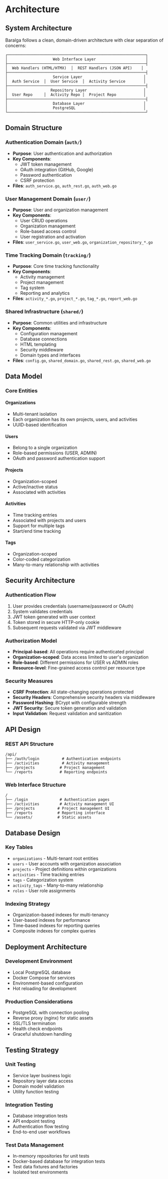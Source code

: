 # Architecture

## System Architecture

Baralga follows a clean, domain-driven architecture with clear separation of concerns:

```
┌─────────────────────────────────────────────────────────────┐
│                    Web Interface Layer                      │
├─────────────────────────────────────────────────────────────┤
│  Web Handlers (HTML/HTMX)  │  REST Handlers (JSON API)    │
├─────────────────────────────────────────────────────────────┤
│                    Service Layer                           │
│  Auth Service  │  User Service  │  Activity Service        │
├─────────────────────────────────────────────────────────────┤
│                   Repository Layer                         │
│  User Repo     │  Activity Repo │  Project Repo            │
├─────────────────────────────────────────────────────────────┤
│                    Database Layer                          │
│                    PostgreSQL                              │
└─────────────────────────────────────────────────────────────┘
```

## Domain Structure

### Authentication Domain (`auth/`)
- **Purpose**: User authentication and authorization
- **Key Components**:
  - JWT token management
  - OAuth integration (GitHub, Google)
  - Password authentication
  - CSRF protection
- **Files**: `auth_service.go`, `auth_rest.go`, `auth_web.go`

### User Management Domain (`user/`)
- **Purpose**: User and organization management
- **Key Components**:
  - User CRUD operations
  - Organization management
  - Role-based access control
  - User registration and activation
- **Files**: `user_service.go`, `user_web.go`, `organization_repository_*.go`

### Time Tracking Domain (`tracking/`)
- **Purpose**: Core time tracking functionality
- **Key Components**:
  - Activity management
  - Project management
  - Tag system
  - Reporting and analytics
- **Files**: `activity_*.go`, `project_*.go`, `tag_*.go`, `report_web.go`

### Shared Infrastructure (`shared/`)
- **Purpose**: Common utilities and infrastructure
- **Key Components**:
  - Configuration management
  - Database connections
  - HTML templating
  - Security middleware
  - Domain types and interfaces
- **Files**: `config.go`, `shared_domain.go`, `shared_rest.go`, `shared_web.go`

## Data Model

### Core Entities

#### Organizations
- Multi-tenant isolation
- Each organization has its own projects, users, and activities
- UUID-based identification

#### Users
- Belong to a single organization
- Role-based permissions (USER, ADMIN)
- OAuth and password authentication support

#### Projects
- Organization-scoped
- Active/inactive status
- Associated with activities

#### Activities
- Time tracking entries
- Associated with projects and users
- Support for multiple tags
- Start/end time tracking

#### Tags
- Organization-scoped
- Color-coded categorization
- Many-to-many relationship with activities

## Security Architecture

### Authentication Flow
1. User provides credentials (username/password or OAuth)
2. System validates credentials
3. JWT token generated with user context
4. Token stored in secure HTTP-only cookie
5. Subsequent requests validated via JWT middleware

### Authorization Model
- **Principal-based**: All operations require authenticated principal
- **Organization-scoped**: Data access limited to user's organization
- **Role-based**: Different permissions for USER vs ADMIN roles
- **Resource-level**: Fine-grained access control per resource type

### Security Measures
- **CSRF Protection**: All state-changing operations protected
- **Security Headers**: Comprehensive security headers via middleware
- **Password Hashing**: BCrypt with configurable strength
- **JWT Security**: Secure token generation and validation
- **Input Validation**: Request validation and sanitization

## API Design

### REST API Structure
```
/api/
├── /auth/login          # Authentication endpoints
├── /activities          # Activity management
├── /projects           # Project management
└── /reports            # Reporting endpoints
```

### Web Interface Structure
```
/
├── /login              # Authentication pages
├── /activities         # Activity management UI
├── /projects          # Project management UI
├── /reports           # Reporting interface
└── /assets/           # Static assets
```

## Database Design

### Key Tables
- `organizations` - Multi-tenant root entities
- `users` - User accounts with organization association
- `projects` - Project definitions within organizations
- `activities` - Time tracking entries
- `tags` - Categorization system
- `activity_tags` - Many-to-many relationship
- `roles` - User role assignments

### Indexing Strategy
- Organization-based indexes for multi-tenancy
- User-based indexes for performance
- Time-based indexes for reporting queries
- Composite indexes for complex queries

## Deployment Architecture

### Development Environment
- Local PostgreSQL database
- Docker Compose for services
- Environment-based configuration
- Hot reloading for development

### Production Considerations
- PostgreSQL with connection pooling
- Reverse proxy (nginx) for static assets
- SSL/TLS termination
- Health check endpoints
- Graceful shutdown handling

## Testing Strategy

### Unit Testing
- Service layer business logic
- Repository layer data access
- Domain model validation
- Utility function testing

### Integration Testing
- Database integration tests
- API endpoint testing
- Authentication flow testing
- End-to-end user workflows

### Test Data Management
- In-memory repositories for unit tests
- Docker-based database for integration tests
- Test data fixtures and factories
- Isolated test environments
